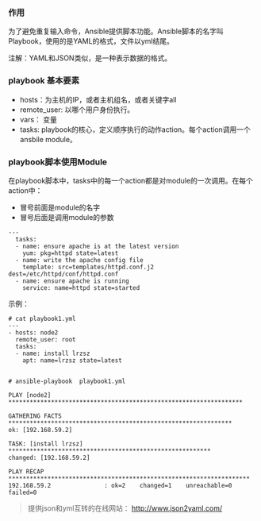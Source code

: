 ### 作用

为了避免重复输入命令，Ansible提供脚本功能。Ansible脚本的名字叫Playbook，使用的是YAML的格式，文件以yml结尾。

注解：YAML和JSON类似，是一种表示数据的格式。


### playbook 基本要素

 - hosts：为主机的IP，或者主机组名，或者关键字all
 - remote_user: 以哪个用户身份执行。
 - vars： 变量
 - tasks: playbook的核心，定义顺序执行的动作action。每个action调用一个ansbile module。


### playbook脚本使用Module  
在playbook脚本中，tasks中的每一个action都是对module的一次调用。在每个action中：  
* 冒号前面是module的名字  
* 冒号后面是调用module的参数  
```
---
  tasks:
  - name: ensure apache is at the latest version
    yum: pkg=httpd state=latest
  - name: write the apache config file
    template: src=templates/httpd.conf.j2 dest=/etc/httpd/conf/httpd.conf
  - name: ensure apache is running
    service: name=httpd state=started
```

示例：
```
# cat playbook1.yml
---
- hosts: node2
  remote_user: root
  tasks:
  - name: install lrzsz
    apt: name=lrzsz state=latest
   
   
# ansible-playbook  playbook1.yml

PLAY [node2] ******************************************************************

GATHERING FACTS ***************************************************************
ok: [192.168.59.2]

TASK: [install lrzsz] *********************************************************
changed: [192.168.59.2]

PLAY RECAP ********************************************************************
192.168.59.2               : ok=2    changed=1    unreachable=0    failed=0
```

> 提供json和yml互转的在线网站： http://www.json2yaml.com/

